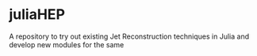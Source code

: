 # juliaHEP
A repository to try out existing Jet Reconstruction techniques in Julia and develop new modules for the same
